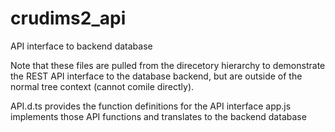 # crudims2_api
API interface to backend database

Note that these files are pulled from the direcetory hierarchy to demonstrate the REST API interface to the database backend, but are outside of the normal tree context (cannot comile directly).

API.d.ts provides the function definitions for the API interface
app.js implements those API functions and translates to the backend database
